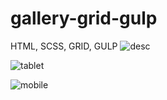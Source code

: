 # gallery-grid-gulp
HTML, SCSS, GRID, GULP
![desc](https://user-images.githubusercontent.com/89382815/171465214-0664bf18-070d-4ffb-9cdc-2b708324376f.png)


![tablet](https://user-images.githubusercontent.com/89382815/171465241-dd1e0579-0ef5-473d-8879-7059d5a1386b.png)


![mobile](https://user-images.githubusercontent.com/89382815/171465261-3da03ce2-ed8b-4268-8e01-29102f0ae866.png)
